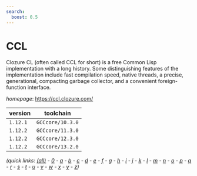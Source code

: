 ```yaml
---
search:
  boost: 0.5
---
```

# CCL

Clozure CL (often called CCL for short) is a free Common Lisp  implementation with a long history. Some distinguishing features of the implementation  include fast compilation speed, native threads, a precise, generational, compacting  garbage collector, and a convenient foreign-function interface.

*homepage*: <https://ccl.clozure.com/>

version | toolchain
--------|----------
``1.12.1`` | ``GCCcore/10.3.0``
``1.12.2`` | ``GCCcore/11.3.0``
``1.12.2`` | ``GCCcore/12.3.0``
``1.12.2`` | ``GCCcore/13.2.0``


*(quick links: [(all)](../index.md) - [0](../0/index.md) - [a](../a/index.md) - [b](../b/index.md) - [c](../c/index.md) - [d](../d/index.md) - [e](../e/index.md) - [f](../f/index.md) - [g](../g/index.md) - [h](../h/index.md) - [i](../i/index.md) - [j](../j/index.md) - [k](../k/index.md) - [l](../l/index.md) - [m](../m/index.md) - [n](../n/index.md) - [o](../o/index.md) - [p](../p/index.md) - [q](../q/index.md) - [r](../r/index.md) - [s](../s/index.md) - [t](../t/index.md) - [u](../u/index.md) - [v](../v/index.md) - [w](../w/index.md) - [x](../x/index.md) - [y](../y/index.md) - [z](../z/index.md))*

